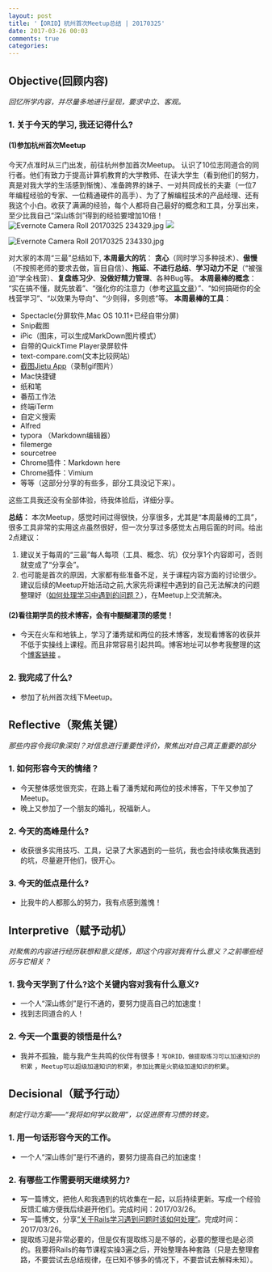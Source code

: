 ```yaml
---
layout: post
title: '【ORID】杭州首次Meetup总结 | 20170325'
date: 2017-03-26 00:03
comments: true
categories:
---
```

## Objective(回顾内容)
*回忆所学内容，并尽量多地进行呈现，要求中立、客观。*
### 1. 关于今天的学习, 我还记得什么?
#### (1)参加杭州首次Meetup
今天7点准时从三门出发，前往杭州参加首次Meetup。 认识了10位志同道合的同行者。他们有致力于提高计算机教育的大学教师、在读大学生（看到他们的努力，真是对我大学的生活感到惭愧）、准备跨界的妹子、一对共同成长的夫妻（一位7年编程经验的专家、一位精通硬件的高手）、为了了解编程技术的产品经理、还有我这个小白。收获了满满的经验，每个人都将自己最好的概念和工具，分享出来，至少比我自己“深山练剑”得到的经验要增加10倍！
![Evernote Camera Roll 20170325 234329.jpg](http://user-image.logdown.io/user/24581/blog/23594/post/1641159/A4TwO95UQmWqStwVSJsw_Evernote%20Camera%20Roll%2020170325%20234329.jpg)
![](https://ww3.sinaimg.cn/large/006tNbRwgy1fe1os2yfxgj31kw16o7ie.jpg)

![Evernote Camera Roll 20170325 234330.jpg](http://user-image.logdown.io/user/24581/blog/23594/post/1641159/A2X5YwpgTSGAlKlT5J5N_Evernote%20Camera%20Roll%2020170325%20234330.jpg)

对大家的本周“三最”总结如下,
**本周最大的坑**：
**贪心**（同时学习多种技术）、**傲慢**（不按照老师的要求去做，盲目自信）、**拖延**、**不进行总结**、**学习动力不足**（“被强迫”学全栈营）、**复盘练习少**、**没做好精力管理**、各种Bug等。
**本周最棒的概念**：
“实在搞不懂，就先放着”、“强化你的注意力（参考[这篇文章](http://kerzzi.logdown.com/posts/1632418)）”、“如何搞砸你的全栈营学习”、“以效果为导向”、“少则得，多则惑”等。
**本周最棒的工具**：
* Spectacle(分屏软件,Mac OS 10.11+已经自带分屏)
* Snip截图
* iPic（图床，可以生成MarkDown图片模式）
* 自带的QuickTime Player录屏软件
* text-compare.com(文本比较网站）
* [截图Jietu App](http://kerzzi.logdown.com/posts/1637306-this-week-the-best-concepts-and-tools-03-19-03-25)（录制gif图片）
* Mac快捷键
* 纸和笔
* 番茄工作法
* 终端iTerm
* 自定义搜索
* Alfred
* typora （Markdown编辑器）
* filemerge
* sourcetree
* Chrome插件：Markdown here
* Chrome插件：Vimium
* 等等（这部分分享的有些多，部分工具没记下来）。

这些工具我还没有全部体验，待我体验后，详细分享。

**总结：**
本次Meetup，感觉时间过得很快，分享很多，尤其是“本周最棒的工具”，很多工具非常的实用这点虽然很好，但一次分享过多感觉太占用后面的时间。给出2点建议：
1. 建议关于每周的“三最”每人每项（工具、概念、坑）仅分享1个内容即可，否则就变成了“分享会”。
2. 也可能是首次的原因，大家都有些准备不足，关于课程内容方面的讨论很少。建议后续的Meetup开始活动之前,大家先将课程中遇到的自己无法解决的问题整理好（[如何处理学习中遇到的问题？](http://kerzzi.logdown.com/posts/1640998-experience-feedback-how-to-deal-with-problems-encountered-in-learning-rails)），在Meetup上交流解决。

#### (2)看往期学员的技术博客，会有中醍醐灌顶的感觉！
* 今天在火车和地铁上，学习了潘秀斌和两位的技术博客，发现看博客的收获并不低于实操线上课程。而且非常容易引起共鸣。博客地址可以参考我整理的这个[博客链接](http://kerzzi.logdown.com/posts/1523474) 。

### 2. 我完成了什么?
* 参加了杭州首次线下Meetup。

## Reflective（聚焦关键）
*那些内容令我印象深刻？对信息进行重要性评价，聚焦出对自己真正重要的部分*
### 1. 如何形容今天的情绪？
* 今天整体感觉很充实，在路上看了潘秀斌和两位的技术博客，下午又参加了Meetup。
* 晚上又参加了一个朋友的婚礼，祝福新人。

### 2. 今天的高峰是什么?
* 收获很多实用技巧、工具，记录了大家遇到的一些坑，我也会持续收集我遇到的坑，尽量避开他们，很开心。

### 3. 今天的低点是什么?
* 比我牛的人都那么的努力，我有点感到羞愧！

## Interpretive（赋予动机）
*对聚焦的内容进行经历联想和意义提炼，即这个内容对我有什么意义？之前哪些经历与它相关？*
### 1. 我今天学到了什么?这个关键内容对我有什么意义?
* 一个人“深山练剑”是行不通的，要努力提高自己的加速度！
* 找到志同道合的人！

### 2. 今天一个重要的领悟是什么?
* 我并不孤独，能与我产生共鸣的伙伴有很多！```写ORID，做提取练习可以加速知识的积累``` ，```Meetup可以超级加速知识的积累```，```参加比赛是火箭级加速知识的积累```。

## Decisional（赋予行动）
*制定行动方案——“我将如何学以致用”，以促进原有习惯的转变。*
### 1. 用一句话形容今天的工作。
* 一个人“深山练剑”是行不通的，要努力提高自己的加速度！

### 2. 有哪些工作需要明天继续努力?
* 写一篇博文，把他人和我遇到的坑收集在一起，以后持续更新。写成一个经验反馈汇编方便我后续避开他们。完成时间：2017/03/26。
* 写一篇博文，分享[“关于Rails学习遇到问题时该如何处理”](http://kerzzi.logdown.com/posts/1640998-experience-feedback-how-to-deal-with-problems-encountered-in-learning-rails)。完成时间：2017/03/26。
* 提取练习是非常必要的，但是仅有提取练习是不够的，必要的整理也是必须的。我要将Rails的每节课程实操3遍之后，开始整理各种套路（只是去整理套路，不要尝试去总结规律，在已知不够多的情况下，不要尝试去解释未知）。
